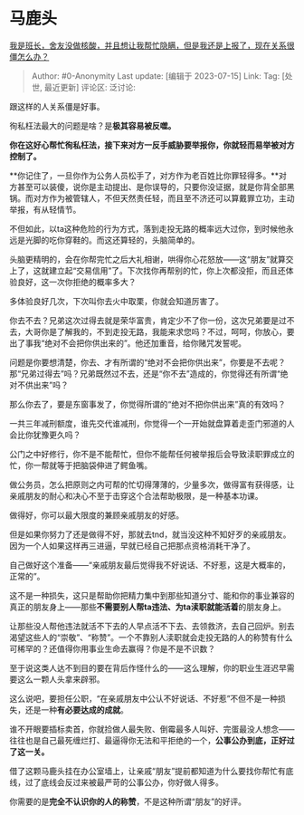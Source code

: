# 马鹿头
[我是班长，舍友没做核酸，并且想让我帮忙隐瞒，但是我还是上报了，现在关系很僵怎么办？](https://www.zhihu.com/question/555208211/answer/3100401002)

> Author: #0-Anonymity
> Last update: [编辑于 2023-07-15]
> Link:
> Tag: [处世, 最近更新]
> 评论区:
> 泛讨论:

跟这样的人关系僵是好事。

徇私枉法最大的问题是啥？是**极其容易被反噬。**

**你在这好心帮忙徇私枉法，接下来对方一反手威胁要举报你，你就轻而易举被对方控制了。**

**你记住了，一旦你作为公务人员松手了，对方作为老百姓比你罪轻得多。**对方甚至可以装傻，说你是主动提出、是你误导的，只要你没证据，就是你背全部黑锅。而对方作为被管辖人，不但天然责任轻，而且至不济还可以算戴罪立功，主动举报，有从轻情节。

不但如此，以ta这种危险的行为方式，落到走投无路的概率远大过你，到时候他永远是光脚的吃你穿鞋的。而这还算轻的，头脑简单的。

头脑更精明的，会在你帮完忙之后大礼相谢，哄得你心花怒放——这“朋友”就算交上了，这就建立起“交易信用”了。下次找你再帮别的忙，你上次都没拒，而且还体验良好，这一次你拒绝的概率多大？

多体验良好几次，下次叫你去火中取栗，你就会知道厉害了。

你去不去？兄弟这次过得去就是荣华富贵，肯定少不了你一份，这次兄弟要是过不去，大哥你是了解我的，不到走投无路，我能来求您吗？不过，呵呵，你放心，要出了事我“绝对不会把你供出来的”。他还加重音，给你赌咒发誓呢。

问题是你要想清楚，你去、才有所谓的“绝对不会把你供出来”，你要是不去呢？那“兄弟过得去”吗？兄弟既然过不去，还是“你不去”造成的，你觉得还有所谓“绝对不供出来”吗？

那么你去了，要是东窗事发了，你觉得所谓的“绝对不把你供出来”真的有效吗？

一共三年减刑额度，谁先交代谁减刑，你觉得一个一开始就盘算着走歪门邪道的人会比你犹豫更久吗？

公门之中好修行，你不是不能帮忙，但你不能帮任何被举报后会导致渎职罪成立的忙，你一帮就等于把脑袋伸进了鳄鱼嘴。

做公务员，怎么把原则之内可帮的忙切得薄薄的，少量多次，做得富有获得感，让亲戚朋友的耐心和决心不至于击穿这个合法帮助极限，是一种基本功课。

做得好，你可以最大限度的兼顾亲戚朋友的好感。

但是如果你努力了还是做得不好，那就去tnd，就当没这种不知好歹的亲戚朋友。因为一个人如果这样再三进逼，早就已经自己把那点资格消耗干净了。

自己做好这个准备——“亲戚朋友最后觉得我不好说话、不好惹，这是大概率的，正常的”。

这不是一种损失，这只是帮助你把精力集中到那些知道分寸、能和你的事业兼容的真正的朋友身上——那些**不需要别人帮ta违法、为ta渎职就能活着**的朋友身上。

让那些没人帮他违法就活不下去的人早点活不下去、去领救济，去自己回炉。别去渴望这些人的“崇敬”、“称赞”。一个不靠别人渎职就会走投无路的人的称赞有什么可稀罕的？还值得你用事业生命去赢得？你是不是不识数？

至于说这类人达不到目的要在背后作怪什么的——这么理解，你的职业生涯迟早需要这么一颗人头拿来辟邪。

这么说吧，要担任公职，“在亲戚朋友中公认不好说话、不好惹”不但不是一种损失，还是一种**有必要达成的成就**。

谁不开眼要插标卖首，你就捡做人最失败、倒霉最多人叫好、完蛋最没人想念——往往也是自己最死缠烂打、最逼得你无法和平拒绝的一个，**公事公办到底，正好过了这一关。**

借了这颗马鹿头挂在办公室墙上，让亲戚“朋友”提前都知道为什么要找你帮忙有底线，过了底线会反过来被最严苛的公事公办，你好做人得多。

你需要的是**完全不认识你的人的称赞**，不是这种所谓“朋友”的好评。